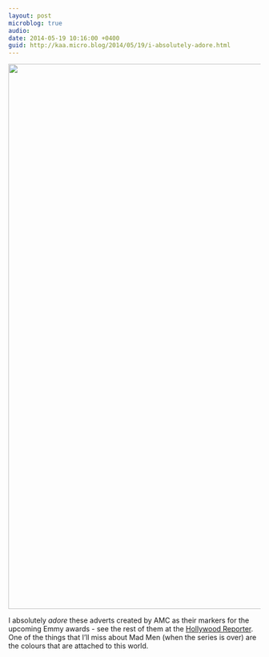 ```yaml
---
layout: post
microblog: true
audio: 
date: 2014-05-19 10:16:00 +0400
guid: http://kaa.micro.blog/2014/05/19/i-absolutely-adore.html
---
```

<img src="https://www.kaa.bz/uploads/2018/00629db0da.jpg" alt="" width="840" height="1090" class="alignnone size-full wp-image-220" /><p>I absolutely <em>adore</em> these adverts created by AMC as their markers for the upcoming Emmy awards - see the rest of them at the <a href="http://www.hollywoodreporter.com/news/emmys-mad-men-stars-hawk-703018">Hollywood Reporter</a>. One of the things that I&rsquo;ll miss about Mad Men (when the series is over) are the colours that are attached to this world.</p>
